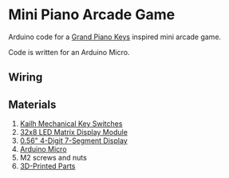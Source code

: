 # Mini Piano Arcade Game
Arduino code for a [Grand Piano Keys](https://www.baytekent.com/grand-piano-keys/) inspired mini arcade game.

Code is written for an Arduino Micro.

## Wiring

## Materials
1. [Kailh Mechanical Key Switches](https://www.adafruit.com/product/4955)
2. [32x8 LED Matrix Display Module](https://www.aliexpress.us/item/2255800945325764.html?spm=a2g0o.detail.1000014.1.7eb9b097AdLYtk&gps-id=pcDetailBottomMoreOtherSeller&scm=1007.40000.317745.0&scm_id=1007.40000.317745.0&scm-url=1007.40000.317745.0&pvid=42198de2-00b1-4cb9-b964-f6308df7764c&_t=gps-id:pcDetailBottomMoreOtherSeller,scm-url:1007.40000.317745.0,pvid:42198de2-00b1-4cb9-b964-f6308df7764c,tpp_buckets:668%232846%238115%23875&pdp_ext_f=%7B%22sku_id%22%3A%2212000028237000958%22%2C%22sceneId%22%3A%2230050%22%7D&pdp_npi=2%40dis%21USD%211.06%210.9%21%21%21%21%21%40210312ee16727133512697117eeb00%2112000028237000958%21rec)
3. [0.56" 4-Digit 7-Segment Display](https://www.adafruit.com/product/881)
4. [Arduino Micro](https://store-usa.arduino.cc/products/arduino-micro?selectedStore=us)
5. M2 screws and nuts
6. [3D-Printed Parts](https://www.thingiverse.com/thing:5761761)
